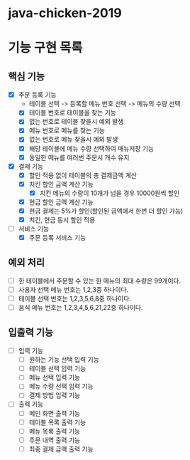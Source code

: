 # java-chicken-2019
# 기능 구현 목록

## 핵심 기능
- [x] 주문 등록 기능
  - 테이블 선택 -> 등록할 메뉴 번호 선택 -> 메뉴의 수량 선택
  - [x] 테이블 번호로 테이블을 찾는 기능
  - [x] 없는 번호로 테이블 찾을시 예외 발생
  - [x] 메뉴 번호로 메뉴를 찾는 기능
  - [x] 없는 번호로 메뉴 찾을시 예외 발생
  - [x] 해당 테이블에 메뉴 수량 선택하여 매뉴저장 기능
  - [x] 동일한 메뉴를 여러번 주문시 개수 유지
- [x] 결제 기능
  - [x] 할인 적용 없이 테이블의 총 결제금액 계산
  - [x] 치킨 할인 금액 계산 기능
    - [x] 치킨 메뉴의 수량이 10개가 넘을 경우 10000원씩 할인
  - [x] 현금 할인 금액 계산 기능
  - [x] 현금 결제는 5%가 할인(할인된 금액에서 한번 더 할인 가능)
  - [x] 치킨, 현금 동시 할인 적용

- [ ] 서비스 기능
  - [x] 주문 등록 서비스 기능

## 예외 처리
- [ ] 한 테이블에서 주문할 수 있는 한 메뉴의 최대 수량은 99개이다.
- [ ] 사용자 선택 메뉴 번호는 1,2,3중 하나이다.
- [ ] 테이블 선택 번호는 1,2,3,5,6,8중 하나이다.
- [ ] 음식 메뉴 번호는 1,2,3,4,5,6,21,22중 하나이다.

## 입출력 기능
- [ ] 입력 기능
  - [ ] 원하는 기능 선택 입력 기능
  - [ ] 테이블 선택 입력 기능
  - [ ] 메뉴 선택 입력 기능
  - [ ] 메뉴 수량 선택 입력 기능
  - [ ] 결제 방법 입력 기능
- [ ] 출력 기능
  - [ ] 메인 화면 출력 기능 
  - [ ] 테이블 목록 출력 기능
  - [ ] 메뉴 목록 출력 기능
  - [ ] 주문 내역 출력 기능
  - [ ] 최종 결제 금액 출력 기능